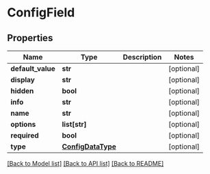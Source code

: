 # ConfigField

## Properties
Name | Type | Description | Notes
------------ | ------------- | ------------- | -------------
**default_value** | **str** |  | [optional] 
**display** | **str** |  | [optional] 
**hidden** | **bool** |  | [optional] 
**info** | **str** |  | [optional] 
**name** | **str** |  | [optional] 
**options** | **list[str]** |  | [optional] 
**required** | **bool** |  | [optional] 
**type** | [**ConfigDataType**](ConfigDataType.md) |  | [optional] 

[[Back to Model list]](README.md#documentation-for-models) [[Back to API list]](README.md#documentation-for-api-endpoints) [[Back to README]](README.md)



